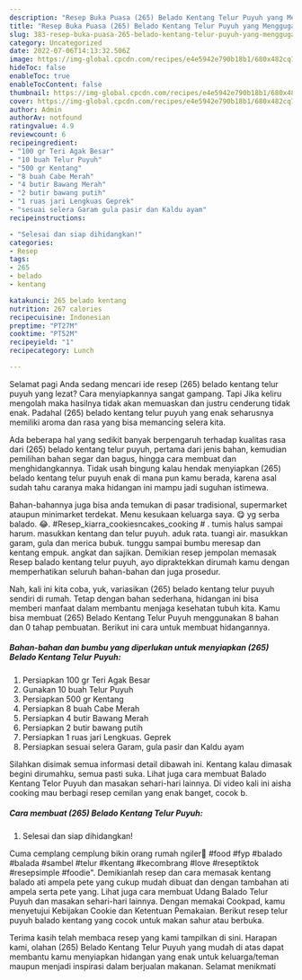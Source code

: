 ```yaml
---
description: "Resep Buka Puasa (265) Belado Kentang Telur Puyuh yang Menggugah Selera"
title: "Resep Buka Puasa (265) Belado Kentang Telur Puyuh yang Menggugah Selera"
slug: 383-resep-buka-puasa-265-belado-kentang-telur-puyuh-yang-menggugah-selera
category: Uncategorized
date: 2022-07-06T14:13:32.506Z
image: https://img-global.cpcdn.com/recipes/e4e5942e790b18b1/680x482cq70/265-belado-kentang-telur-puyuh-foto-resep-utama.jpg
hideToc: false
enableToc: true
enableTocContent: false
thumbnail: https://img-global.cpcdn.com/recipes/e4e5942e790b18b1/680x482cq70/265-belado-kentang-telur-puyuh-foto-resep-utama.jpg
cover: https://img-global.cpcdn.com/recipes/e4e5942e790b18b1/680x482cq70/265-belado-kentang-telur-puyuh-foto-resep-utama.jpg
author: Admin
authorAv: notfound
ratingvalue: 4.9
reviewcount: 6
recipeingredient:
- "100 gr Teri Agak Besar"
- "10 buah Telur Puyuh"
- "500 gr Kentang"
- "8 buah Cabe Merah"
- "4 butir Bawang Merah"
- "2 butir bawang putih"
- "1 ruas jari Lengkuas Geprek"
- "sesuai selera Garam gula pasir dan Kaldu ayam"
recipeinstructions:

- "Selesai dan siap dihidangkan!"
categories:
- Resep
tags:
- 265
- belado
- kentang

katakunci: 265 belado kentang 
nutrition: 267 calories
recipecuisine: Indonesian
preptime: "PT27M"
cooktime: "PT52M"
recipeyield: "1"
recipecategory: Lunch

---
```



Selamat pagi Anda sedang mencari ide resep (265) belado kentang telur puyuh yang lezat? Cara menyiapkannya sangat gampang. Tapi Jika keliru mengolah maka hasilnya tidak akan memuaskan dan justru cenderung tidak enak. Padahal (265) belado kentang telur puyuh yang enak seharusnya memiliki aroma dan rasa yang bisa memancing selera kita.


Ada beberapa hal yang sedikit banyak berpengaruh terhadap kualitas rasa dari (265) belado kentang telur puyuh, pertama dari jenis bahan, kemudian pemilihan bahan segar dan bagus, hingga cara membuat dan menghidangkannya. Tidak usah bingung kalau hendak menyiapkan (265) belado kentang telur puyuh enak di mana pun kamu berada, karena asal sudah tahu caranya maka hidangan ini mampu jadi suguhan istimewa.

Bahan-bahannya juga bisa anda temukan di pasar tradisional, supermarket ataupun minimarket terdekat. Menu kesukaan keluarga saya. 😋 yg serba balado. 😂. #Resep_kiarra_cookiesncakes_cooking # . tumis halus sampai harum. masukkan kentang dan telur puyuh. aduk rata. tuangi air. masukkan garam, gula dan merica bubuk. tunggu sampai bumbu meresap dan kentang empuk. angkat dan sajikan. Demikian resep jempolan memasak Resep balado kentang telur puyuh, ayo dipraktekkan dirumah kamu dengan memperhatikan seluruh bahan-bahan dan juga prosedur.


Nah, kali ini kita coba, yuk, variasikan (265) belado kentang telur puyuh sendiri di rumah. Tetap dengan bahan sederhana, hidangan ini bisa memberi manfaat dalam membantu menjaga kesehatan tubuh kita. Kamu bisa membuat (265) Belado Kentang Telur Puyuh menggunakan 8 bahan dan 0 tahap pembuatan. Berikut ini cara untuk membuat hidangannya.

<!--inarticleads1-->

##### Bahan-bahan dan bumbu yang diperlukan untuk menyiapkan (265) Belado Kentang Telur Puyuh:

1. Persiapkan 100 gr Teri Agak Besar
1. Gunakan 10 buah Telur Puyuh
1. Persiapkan 500 gr Kentang
1. Persiapkan 8 buah Cabe Merah
1. Persiapkan 4 butir Bawang Merah
1. Persiapkan 2 butir bawang putih
1. Persiapkan 1 ruas jari Lengkuas. Geprek
1. Persiapkan sesuai selera Garam, gula pasir dan Kaldu ayam


Silahkan disimak semua informasi detail dibawah ini. Kentang kalau dimasak begini dirumahku, semua pasti suka. Lihat juga cara membuat Balado Kentang Telor Puyuh dan masakan sehari-hari lainnya. Di video kali ini aisha cooking mau berbagi resep cemilan yang enak banget, cocok b. 

<!--inarticleads2-->

##### Cara membuat (265) Belado Kentang Telur Puyuh:


1. Selesai dan siap dihidangkan!

Cuma cemplang cemplung bikin orang rumah ngiler🤤 #food #fyp #balado #balada #sambel #telur #kentang #kecombrang #love #reseptiktok #resepsimple #foodie&#34;. Demikianlah resep dan cara memasak kentang balado ati ampela pete yang cukup mudah dibuat dan dengan tambahan ati ampela serta pete yang. Lihat juga cara membuat Udang Balado Telur Puyuh dan masakan sehari-hari lainnya. Dengan memakai Cookpad, kamu menyetujui Kebijakan Cookie dan Ketentuan Pemakaian. Berikut resep telur puyuh balado kentang yang cocok untuk makan sahur atau berbuka. 

Terima kasih telah membaca resep yang kami tampilkan di sini. Harapan kami, olahan (265) Belado Kentang Telur Puyuh yang mudah di atas dapat membantu kamu menyiapkan hidangan yang enak untuk keluarga/teman maupun menjadi inspirasi dalam berjualan makanan. Selamat menikmati
